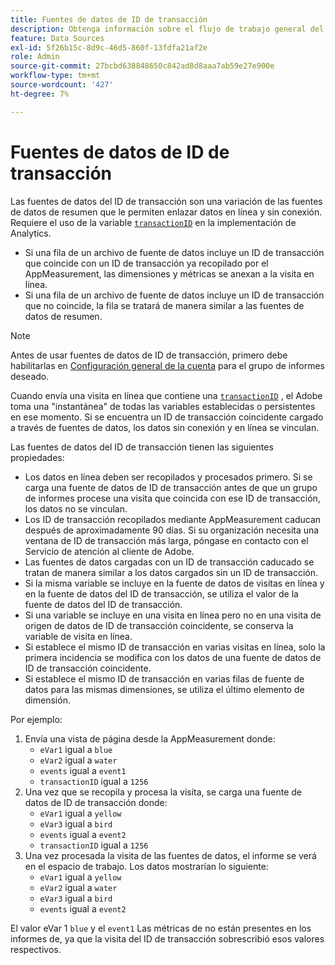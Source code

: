 ```yaml
---
title: Fuentes de datos de ID de transacción
description: Obtenga información sobre el flujo de trabajo general del uso de fuentes de datos con ID de transacción.
feature: Data Sources
exl-id: 5f26b15c-8d9c-46d5-860f-13fdfa21af2e
role: Admin
source-git-commit: 27bcbd638848650c842ad8d8aaa7ab59e27e900e
workflow-type: tm+mt
source-wordcount: '427'
ht-degree: 7%

---
```


# Fuentes de datos de ID de transacción

Las fuentes de datos del ID de transacción son una variación de las fuentes de datos de resumen que le permiten enlazar datos en línea y sin conexión. Requiere el uso de la variable [`transactionID`](/help/implement/vars/page-vars/transactionid.md) en la implementación de Analytics.

* Si una fila de un archivo de fuente de datos incluye un ID de transacción que coincide con un ID de transacción ya recopilado por el AppMeasurement, las dimensiones y métricas se anexan a la visita en línea.
* Si una fila de un archivo de fuente de datos incluye un ID de transacción que no coincide, la fila se tratará de manera similar a las fuentes de datos de resumen.

>[!NOTE]
>
>Antes de usar fuentes de datos de ID de transacción, primero debe habilitarlas en [Configuración general de la cuenta](/help/admin/admin/c-manage-report-suites/c-edit-report-suites/general/general-acct-settings-admin.md) para el grupo de informes deseado.

Cuando envía una visita en línea que contiene una [`transactionID`](/help/implement/vars/page-vars/transactionid.md) , el Adobe toma una &quot;instantánea&quot; de todas las variables establecidas o persistentes en ese momento. Si se encuentra un ID de transacción coincidente cargado a través de fuentes de datos, los datos sin conexión y en línea se vinculan.

Las fuentes de datos del ID de transacción tienen las siguientes propiedades:

* Los datos en línea deben ser recopilados y procesados primero. Si se carga una fuente de datos de ID de transacción antes de que un grupo de informes procese una visita que coincida con ese ID de transacción, los datos no se vinculan.
* Los ID de transacción recopilados mediante AppMeasurement caducan después de aproximadamente 90 días. Si su organización necesita una ventana de ID de transacción más larga, póngase en contacto con el Servicio de atención al cliente de Adobe.
* Las fuentes de datos cargadas con un ID de transacción caducado se tratan de manera similar a los datos cargados sin un ID de transacción.
* Si la misma variable se incluye en la fuente de datos de visitas en línea y en la fuente de datos del ID de transacción, se utiliza el valor de la fuente de datos del ID de transacción.
* Si una variable se incluye en una visita en línea pero no en una visita de origen de datos de ID de transacción coincidente, se conserva la variable de visita en línea.
* Si establece el mismo ID de transacción en varias visitas en línea, solo la primera incidencia se modifica con los datos de una fuente de datos de ID de transacción coincidente.
* Si establece el mismo ID de transacción en varias filas de fuente de datos para las mismas dimensiones, se utiliza el último elemento de dimensión.

Por ejemplo:

1. Envía una vista de página desde la AppMeasurement donde:
   * `eVar1` igual a `blue`
   * `eVar2` igual a `water`
   * `events` igual a `event1`
   * `transactionID` igual a `1256`
2. Una vez que se recopila y procesa la visita, se carga una fuente de datos de ID de transacción donde:
   * `eVar1` igual a `yellow`
   * `eVar3` igual a `bird`
   * `events` igual a `event2`
   * `transactionID` igual a `1256`
3. Una vez procesada la visita de las fuentes de datos, el informe se verá en el espacio de trabajo. Los datos mostrarían lo siguiente:
   * `eVar1` igual a `yellow`
   * `eVar2` igual a `water`
   * `eVar3` igual a `bird`
   * `events` igual a `event2`

El valor eVar 1 `blue` y el `event1` Las métricas de no están presentes en los informes de, ya que la visita del ID de transacción sobrescribió esos valores respectivos.
